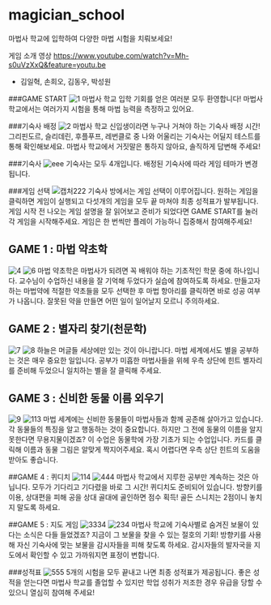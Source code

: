 # magician_school

마법사 학교에 입학하여 다양한 마법 시험을 치뤄보세요!

게임 소개 영상
https://www.youtube.com/watch?v=Mh-s0uVzXxQ&feature=youtu.be
- 김일혁, 손희오, 김동우, 박성원


###GAME START
![1](https://user-images.githubusercontent.com/71178153/101273209-b7bbcf80-37d6-11eb-8448-7f199840b94e.PNG)
마법사 학교 입학 기회를 얻은 여러분 모두 환영합니다! 마법사 학교에서는 여러가지 시험을 통해 마법 능력을 측정하고 있어요.

###기숙사 배정
![2](https://user-images.githubusercontent.com/71178153/101273222-bf7b7400-37d6-11eb-901f-2940fcc9a182.PNG)
마법사 학교 신입생이라면 누구나 거쳐야 하는 기숙사 배정 시간! 그리핀도르, 슬리데린, 후플푸프, 레번클로 중 나와 어울리는 
기숙사는 어딜지 테스트를 통해 확인해보세요. 마법사 학교에서 거짓말은 통하지 않아요, 솔직하게 답변해 주세요!

###기숙사
![eee](https://user-images.githubusercontent.com/71178153/101273716-3f0b4200-37db-11eb-9fba-f29f77498309.png)
기숙사는 모두 4개입니다. 배정된 기숙사에 따라 게임 테마가 변경됩니다.

###게임 선택
![캡처222](https://user-images.githubusercontent.com/71178153/101273719-416d9c00-37db-11eb-9fc3-8746aae3c22a.PNG)
기숙사 방에서는 게임 선택이 이루어집니다. 원하는 게임을 클릭하면 게임이 실행되고 다섯개의 게임을 모두 끝 마쳐야 최종 성적표가 발부됩니다.
게임 시작 전 나오는 게임 설명을 잘 읽어보고 준비가 되었다면 GAME START를 눌러 각 게임을 시작해주세요.
게임은 한 번씩만 플레이 가능하니 집중해서 참여해주세요!

## GAME 1 : 마법 약초학
![4](https://user-images.githubusercontent.com/71178153/101273236-ce622680-37d6-11eb-80a0-d6aae4556070.PNG)
![6](https://user-images.githubusercontent.com/71178153/101273245-da4de880-37d6-11eb-9191-d8343a270e73.PNG)
마법 약초학은 마법사가 되려면 꼭 배워야 하는 기초적인 학문 중에 하나입니다. 교수님이 수업하신 내용을 잘 기억해 두었다가 실습에 참여하도록 하세요.
만들고자 하는 마법약에 적절한 약초들을 모두 선택한 후 마법 항아리를 클릭하면 바로 성공 여부가 나옵니다.
잘못된 약을 만들면 어떤 일이 일어날지 모르니 주의하세요.

## GAME 2 : 별자리 찾기(천문학)
![7](https://user-images.githubusercontent.com/71178153/101273246-dd48d900-37d6-11eb-8896-3a8fc6e4285a.PNG)
![8](https://user-images.githubusercontent.com/71178153/101273247-dfab3300-37d6-11eb-814f-a21220048428.PNG)
하늘은 머글들 세상에만 있는 것이 아니랍니다. 마법 세계에서도 별을 공부하는 것은 매우 중요한 일입니다.
공부가 미흡한 마법사들을 위헤 우측 상단에 힌트 별자리를 준비해 두었으니 일치하는 별을 잘 클릭해 주세요.

## GAME 3 : 신비한 동물 이름 외우기
![9](https://user-images.githubusercontent.com/71178153/101273249-e174f680-37d6-11eb-812d-1603c316fe00.PNG)
![113](https://user-images.githubusercontent.com/71178153/101273253-e8036e00-37d6-11eb-9867-ffc8d46f60fa.PNG)
마법 세계에는 신비한 동물들이 마법사들과 함께 공존해 살아가고 있습니다. 각 동물들의 특징을 알고 행동하는 것이 중요합니다.
하지만 그 전에 동물의 이름을 알지 못한다면 무용지물이겠죠? 이 수업은 동물학에 가장 기초가 되는 수업입니다.
카드를 클릭해 이름과 동물 그림은 알맞게 짝지어주세요. 혹시 어렵다면 우측 상단 힌트의 도움을 받아도 좋습니다.

##GAME 4 : 퀴디치
![114](https://user-images.githubusercontent.com/71178153/101273267-f9e51100-37d6-11eb-9f52-09a4e2ebefcb.PNG)
![444](https://user-images.githubusercontent.com/71178153/101273270-fc476b00-37d6-11eb-8462-14e31286b67b.PNG)
마법사 학교에서 지루한 공부만 계속하는 것은 아닙니다. 모두가 기다리고 기다렸을 바로 그 시간! 퀴디치도 준비되어 있습니다.
방향키를 이용, 상대편을 피해 공을 상대 골대에 골인하면 점수 획득! 골든 스니치는 2점이니 놓치지 말도록 하세요.

##GAME 5 : 지도 게임
![3334](https://user-images.githubusercontent.com/71178153/101273254-ea65c800-37d6-11eb-9167-b0dd4806c4a7.PNG)
![234](https://user-images.githubusercontent.com/71178153/101273260-f3569980-37d6-11eb-98f0-ae748a3c0649.PNG)
마법사 학교에 기숙사별로 숨겨진 보물이 있다는 소식은 다들 들었겠죠?
지금이 그 보물을 찾을 수 있는 절호의 기회! 방향키를 사용해 자신 기숙사에 맞는 보물을 감시자들을 피해 찾도록 하세요.
감시자들의 발자국을 지도에서 확인할 수 있고 가까워지면 표정이 변합니다.

###성적표
![555](https://user-images.githubusercontent.com/71178153/101273264-f6ea2080-37d6-11eb-8e63-b05b6dec0712.PNG)
5개의 시험을 모두 끝내고 나면 최종 성적표가 제공됩니다. 좋은 성적을 얻는다면 마법사 학교를 졸업할 수 있지만
학업 성취가 저조한 경우 유급을 당할 수 있으니 열심히 참여해 주세요!
